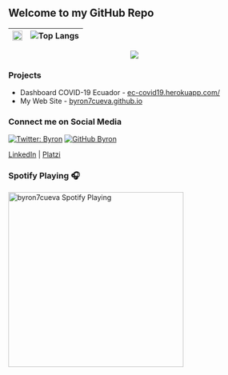 ## Welcome to my GitHub Repo

| <img width="100%" src="http://github-readme-streak-stats.herokuapp.com?user=byron7cueva&theme=dracula&hide_border=true)" /> | ![Top Langs](https://github-readme-stats.vercel.app/api/top-langs/?username=byron7cueva&layout=compact&theme=dracula&hide_border=true)|
| :----------------------------------------------------------: | :----------------------------------------------------------: |
<p align = "center">
 <img src="https://activity-graph.herokuapp.com/graph?username=byron7cueva&theme=dracula&area=true&hide_border=true&bg_color=282a36">
</p>  

### Projects

- Dashboard COVID-19 Ecuador - [ec-covid19.herokuapp.com/](http://ec-covid19.herokuapp.com/)
- My Web Site - [byron7cueva.github.io](https://byron7cueva.github.io/)

### Connect me on Social Media

[![Twitter: Byron](https://img.shields.io/twitter/follow/byron7cueva?style=social)](https://twitter.com/byron7cueva)
[![GitHub Byron](https://img.shields.io/github/followers/byron7cueva?label=follow&style=social)](https://github.com/byron7cueva)

[LinkedIn](https://ec.linkedin.com/in/byron7cueva) | [Platzi](https://platzi.com/@byron7cueva/)

### Spotify Playing 🎧

[<img src="https://now-playing-codestackr.vercel.app/api/spotify-playing" alt="byron7cueva Spotify Playing" width="350" />](https://open.spotify.com/playlist/5cTLM1a6CfH3Jo18FJhnKi)

<!--
**byron7cueva/byron7cueva** is a ✨ _special_ ✨ repository because its `README.md` (this file) appears on your GitHub profile.

Here are some ideas to get you started:

- 🔭 I’m currently working on ...
- 🌱 I’m currently learning ...
- 👯 I’m looking to collaborate on ...
- 🤔 I’m looking for help with ...
- 💬 Ask me about ...
- 📫 How to reach me: ...
- 😄 Pronouns: ...
- ⚡ Fun fact: ...
-->
